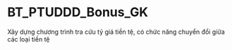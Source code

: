 # BT_PTUDDD_Bonus_GK
Xây dựng chương trình tra cứu tỷ giá tiền tệ, có chức năng chuyển đổi giữa các loại tiền tệ

